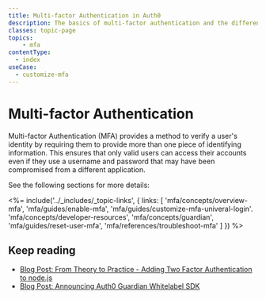 ```yaml
---
title: Multi-factor Authentication in Auth0
description: The basics of multi-factor authentication and the different methods of implementing it with Auth0.
classes: topic-page
topics:
    - mfa
contentType:
  - index
useCase:
  - customize-mfa
---
```

# Multi-factor Authentication

Multi-factor Authentication (MFA) provides a method to verify a user's identity by requiring them to provide more than one piece of identifying information. This ensures that only valid users can access their accounts even if they use a username and password that may have been compromised from a different application. 

See the following sections for more details:

<%= include('../_includes/_topic-links', { links: [
  'mfa/concepts/overview-mfa',
  'mfa/guides/enable-mfa',
  'mfa/guides/customize-mfa-univeral-login'.
  'mfa/concepts/developer-resources',
  'mfa/concepts/guardian',
  'mfa/guides/reset-user-mfa',
  'mfa/references/troubleshoot-mfa'
] }) %>

## Keep reading

* [Blog Post: From Theory to Practice - Adding Two Factor Authentication to node.js](https://auth0.com/blog/from-theory-to-practice-adding-two-factor-to-node-dot-js/)
* [Blog Post: Announcing Auth0 Guardian Whitelabel SDK](https://auth0.com/blog/announcing-guardian-whitelabel-sdk/)
